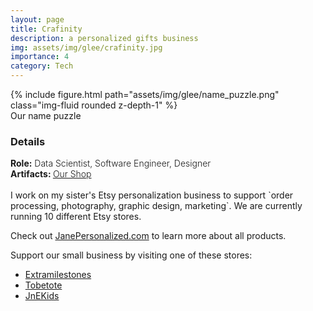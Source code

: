 ```yaml
---
layout: page
title: Crafinity
description: a personalized gifts business
img: assets/img/glee/crafinity.jpg
importance: 4
category: Tech
---
```

<div class="row mt-3-6">
        {% include figure.html path="assets/img/glee/name_puzzle.png" class="img-fluid rounded z-depth-1" %}
</div>
<div class="caption">
    Our name puzzle
</div>

<h3> Details </h3>
<div class="row" >
    <div class="col-sm-6" style="font-weight:300;"> 
    <strong> Role:</strong> Data Scientist, Software Engineer, Designer
    </div> 
</div>
<div class="row" >
    <div class="col-sm-6" style="font-weight:300;"> 
    <strong> Artifacts: </strong> <a target="_blank" rel="noopener noreferrer" href="https://www.janepersonalized.com"> Our Shop </a>
    </div>
</div>
<br>
I work on my sister's Etsy personalization business to support `order processing, photography, graphic design, marketing`.
We are currently running 10 different Etsy stores.

Check out [JanePersonalized.com](https://www.janepersonalized.com/) to learn more about all products.

Support our small business by visiting one of these stores: 
- [Extramilestones](https://www.etsy.com/shop/ExtraMilestones?ref=l2-about-shopname#reviews)
- [Tobetote](https://www.etsy.com/shop/TobeTote?ref=shop_sugg_market)
- [JnEKids](https://www.etsy.com/shop/JandEKids?ref=shop_sugg_market)